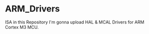 # ARM_Drivers
ISA in this Repository I'm gonna upload HAL &amp; MCAL Drivers for ARM Cortex M3 MCU.

